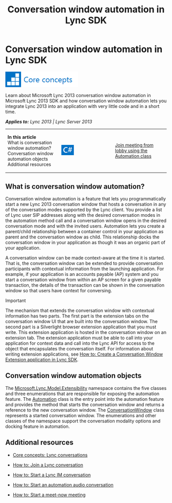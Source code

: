﻿---
title: Conversation window automation in Lync SDK
TOCTitle: Conversation window automation
ms:assetid: fdbbd783-9d3a-4120-8932-8d48f5c854ae
ms:mtpsurl: https://msdn.microsoft.com/en-us/library/JJ933260(v=office.15)
ms:contentKeyID: 50877407
ms.date: 07/24/2014
mtps_version: v=office.15
---

# Conversation window automation in Lync SDK

![Core concepts](images/JJ933133.mod_icon_CoreConcepts_long(Office.15).png "Core concepts")

Learn about Microsoft Lync 2013 conversation window automation in Microsoft Lync 2013 SDK and how conversation window automation lets you integrate Lync 2013 into an application with very little code and in a short time.


_**Applies to:** Lync 2013 | Lync Server 2013_

<table>
<colgroup>
<col style="width: 33%" />
<col style="width: 33%" />
<col style="width: 33%" />
</colgroup>
<tbody>
<tr class="odd">
<td><p><strong>In this article</strong><br />
What is conversation window automation?<br />
Conversation window automation objects<br />
Additional resources</p></td>
<td><p><img src="images/JJ937288.mod_icon_CodeGallery(Office.15).png" title="Code samples" alt="Code samples" /></p></td>
<td><p><a href="http://code.msdn.microsoft.com/lync-2013-join-meeting-1f65c20a">Join meeting from lobby using the Automation class</a></p></td>
</tr>
</tbody>
</table>


## What is conversation window automation?

Conversation window automation is a feature that lets you programmatically start a new Lync 2013 conversation window that hosts a conversation in any of the conversation modes supported by the Lync client. You provide a list of Lync user SIP addresses along with the desired conversation modes in the automation method call and a conversation window opens in the desired conversation mode and with the invited users. Automation lets you create a parent/child relationship between a container control in your application as parent and the conversation window as child. This relationship docks the conversation window in your application as though it was an organic part of your application.

A conversation window can be made context-aware at the time it is started. That is, the conversation window can be extended to provide conversation participants with contextual information from the launching application. For example, if your application is an accounts payable (AP) system and you start a conversation window from within an AP screen for a given payable transaction, the details of the transaction can be shown in the conversation window so that users have context for conversing.


> [!IMPORTANT]
> <P>The mechanism that extends the conversation window with contextual information has two parts. The first part is the extension tabs on the conversation window UI that are built into the conversation window. The second part is a Silverlight browser extension application that you must write. This extension application is hosted in the conversation window on an extension tab. The extension application must be able to call into your application for context data and call into the Lync API for access to the object that encapsulates the conversation itself. For information about writing extension applications, see <A href="how-to-create-a-conversation-window-extension-application-in-lync-sdk.md">How to: Create a Conversation Window Extension application in Lync SDK</A>.</P>



## Conversation window automation objects

The [Microsoft.Lync.Model.Extensibility](microsoft-lync-model-extensibility-namespace_2.md) namespace contains the five classes and three enumerations that are responsible for exposing the automation feature. The [Automation](automation-class-microsoft-lync-model-extensibility_2.md) class is the entry point into the automation feature and provides the method that starts the conversation window and returns a reference to the new conversation window. The [ConversationWindow](conversationwindow-class-microsoft-lync-model-extensibility_2.md) class represents a started conversation window. The enumerations and other classes of the namespace support the conversation modality options and docking feature in automation.

## Additional resources

  - [Core concepts: Lync conversations](core-concepts-lync-conversations.md)

  - [How to: Join a Lync conversation](how-to-join-a-lync-conversation.md)

  - [How to: Start a Lync IM conversation](how-to-start-a-lync-im-conversation.md)

  - [How to: Start an automation audio conversation](how-to-start-an-automation-audio-conversation.md)

  - [How to: Start a meet-now meeting](how-to-start-a-meet-now-meeting.md)

